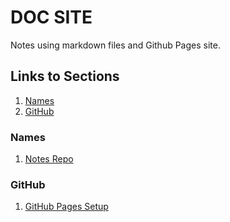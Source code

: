# DOC SITE

Notes using markdown files and Github Pages site.

## Links to Sections

1. [Names](#names)
2. [GitHub](#github)

### Names

1. [Notes Repo](content/names/names_notes_repo.md)

### GitHub

1. [GitHub Pages Setup](content/github/github_pages_setup.md)
